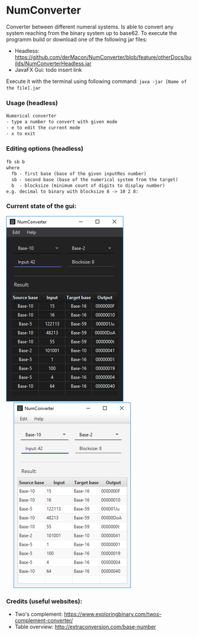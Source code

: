 # NumConverter
Converter between different numeral systems. Is able to convert any system reaching from the binary system up to base62. To execute the programm build or download one of the following jar files:
- Headless: https://github.com/derMacon/NumConverter/blob/feature/otherDocs/builds/NumConverterHeadless.jar
- JavaFX Gui: todo insert link

 Execute it with the terminal using following command: 
`java -jar [Name of the file].jar`

### Usage (headless)
```
Numerical converter
- type a number to convert with given mode
- e to edit the current mode
- x to exit
```

### Editing options (headless)
```
fb sb b
where
  fb - first base (base of the given inputRes number)
  sb - second base (base of the numerical system from the target)
  b  - blocksize (minimum count of digits to display number)
e.g. decimal to binary with blocksize 8 -> 10 2 8: 
```

### Current state of the gui: 
<img src="https://github.com/derMacon/NumConverter/blob/master/otherDocs/img/screenshot2602Dark.png"/> <img src="https://github.com/derMacon/NumConverter/blob/master/otherDocs/img/screenshot2602Light.png" hspace="20"/>

### Credits (useful websites):
- Two's complement: https://www.exploringbinary.com/twos-complement-converter/
- Table overview: http://extraconversion.com/base-number
